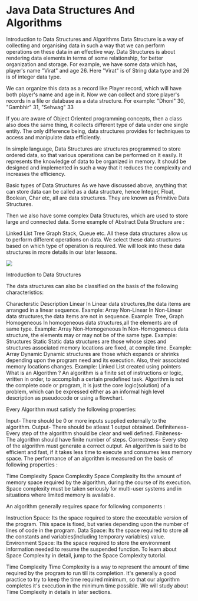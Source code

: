 # Java Data Structures And Algorithms

Introduction to Data Structures and Algorithms
Data Structure is a way of collecting and organising data in such a way that we can perform operations on these data in an effective way. Data Structures is about rendering data elements in terms of some relationship, for better organization and storage. For example, we have some data which has, player's name "Virat" and age 26. Here "Virat" is of String data type and 26 is of integer data type.

We can organize this data as a record like Player record, which will have both player's name and age in it. Now we can collect and store player's records in a file or database as a data structure. For example: "Dhoni" 30, "Gambhir" 31, "Sehwag" 33

If you are aware of Object Oriented programming concepts, then a class also does the same thing, it collects different type of data under one single entity. The only difference being, data structures provides for techniques to access and manipulate data efficiently.

In simple language, Data Structures are structures programmed to store ordered data, so that various operations can be performed on it easily. It represents the knowledge of data to be organized in memory. It should be designed and implemented in such a way that it reduces the complexity and increases the efficiency.

Basic types of Data Structures
As we have discussed above, anything that can store data can be called as a data structure, hence Integer, Float, Boolean, Char etc, all are data structures. They are known as Primitive Data Structures.

Then we also have some complex Data Structures, which are used to store large and connected data. Some example of Abstract Data Structure are :


Linked List
Tree
Graph
Stack, Queue etc.
All these data structures allow us to perform different operations on data. We select these data structures based on which type of operation is required. We will look into these data structures in more details in our later lessons.

![](https://www.studytonight.com/data-structures/images/introduction-to-data-structures.gif)

Introduction to Data Structures

The data structures can also be classified on the basis of the following characteristics:

Characterstic	Description
Linear	In Linear data structures,the data items are arranged in a linear sequence. Example: Array
Non-Linear	In Non-Linear data structures,the data items are not in sequence. Example: Tree, Graph
Homogeneous	In homogeneous data structures,all the elements are of same type. Example: Array
Non-Homogeneous	In Non-Homogeneous data structure, the elements may or may not be of the same type. Example: Structures
Static	Static data structures are those whose sizes and structures associated memory locations are fixed, at compile time. Example: Array
Dynamic	Dynamic structures are those which expands or shrinks depending upon the program need and its execution. Also, their associated memory locations changes. Example: Linked List created using pointers
What is an Algorithm ?
An algorithm is a finite set of instructions or logic, written in order, to accomplish a certain predefined task. Algorithm is not the complete code or program, it is just the core logic(solution) of a problem, which can be expressed either as an informal high level description as pseudocode or using a flowchart.

Every Algorithm must satisfy the following properties:

Input- There should be 0 or more inputs supplied externally to the algorithm.
Output- There should be atleast 1 output obtained.
Definiteness- Every step of the algorithm should be clear and well defined.
Finiteness- The algorithm should have finite number of steps.
Correctness- Every step of the algorithm must generate a correct output.
An algorithm is said to be efficient and fast, if it takes less time to execute and consumes less memory space. The performance of an algorithm is measured on the basis of following properties :

Time Complexity
Space Complexity
Space Complexity
Its the amount of memory space required by the algorithm, during the course of its execution. Space complexity must be taken seriously for multi-user systems and in situations where limited memory is available.

An algorithm generally requires space for following components :

Instruction Space: Its the space required to store the executable version of the program. This space is fixed, but varies depending upon the number of lines of code in the program.
Data Space: Its the space required to store all the constants and variables(including temporary variables) value.
Environment Space: Its the space required to store the environment information needed to resume the suspended function.
To learn about Space Complexity in detail, jump to the Space Complexity tutorial.

Time Complexity
Time Complexity is a way to represent the amount of time required by the program to run till its completion. It's generally a good practice to try to keep the time required minimum, so that our algorithm completes it's execution in the minimum time possible. We will study about Time Complexity in details in later sections.

